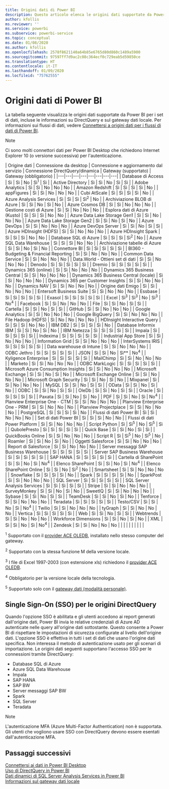 ```yaml
---
title: Origini dati di Power BI
description: Questo articolo elenca le origini dati supportate da Power BI, incluse le informazioni su DirectQuery e sul gateway dati locale.
author: kfollis
ms.reviewer: ''
ms.service: powerbi
ms.subservice: powerbi-service
ms.topic: conceptual
ms.date: 01/08/2020
ms.author: kfollis
ms.openlocfilehash: 2578f8621140a64b85e6765d80d860c1489a5900
ms.sourcegitcommit: 97597ff7d9ac2c08c364ecf0c729eab5d59850ce
ms.translationtype: HT
ms.contentlocale: it-IT
ms.lasthandoff: 01/09/2020
ms.locfileid: "75762555"
---
```

# <a name="power-bi-data-sources"></a>Origini dati di Power BI

La tabella seguente visualizza le origini dati supportate da Power BI per i set di dati, incluse le informazioni su DirectQuery e sul gateway dati locale. Per informazioni sui flussi di dati, vedere [Connettersi a origini dati per i flussi di dati di Power BI](service-dataflows-data-sources.md).

> [!NOTE]
> Ci sono molti connettori dati per Power BI Desktop che richiedono Internet Explorer 10 (o versione successiva) per l'autenticazione. 


| Origine dati | Connessione da desktop | Connessione e aggiornamento dal servizio | Connessione DirectQuery/dinamica | Gateway (supportato) | Gateway (obbligatorio) |
|---|---|---|---|---|---|---|---|
| Database di Access | Sì | Sì | No | Sì<sup>1</sup> | Sì |
| Active Directory | Sì | Sì | No | Sì | Sì |
| Adobe Analytics | Sì | Sì | No | No | No |
| Amazon Redshift | Sì | Sì | Sì | Sì | No |
| appFigures | Sì | Sì | No | No | No |
| Cubi AtScale | Sì | Sì | Sì | Sì | No |
| Azure Analysis Services | Sì | Sì | Sì | Sì<sup>2</sup> | No |
| Archiviazione BLOB di Azure | Sì | Sì | No | Sì | No |
| Azure Cosmos DB | Sì | Sì | No | No | No |
| Gestione costi di Azure | Sì | Sì | No | No | No |
| Esplora dati di Azure (Kusto) | Sì | Sì | Sì | No | No |
| Azure Data Lake Storage Gen1 | Sì | Sì | No | No | No |
| Azure Data Lake Storage Gen2 | Sì | Sì | No | Sì | No |
| Azure DevOps | Sì | Sì | No | No | No |
| Azure DevOps Server | Sì | Sì | No | Sì | Sì |
| Azure HDInsight (HDFS) | Sì | Sì | No | No | No |
| Azure HDInsight Spark | Sì | Sì | Sì | No | No |
| Database SQL di Azure | Sì | Sì | Sì | Sì<sup>2</sup> | No |
| Azure SQL Data Warehouse | Sì | Sì | Sì | No | No |
| Archiviazione tabelle di Azure | Sì | Sì | No | Sì | No |
| Connettore BI | Sì | Sì | Sì | Sì | Sì |
| BI360 - Budgeting & Financial Reporting | Sì | Sì | No | No | No |
| Common Data Service | Sì | Sì | No | No | No |
| Data.World - Ottieni set di dati | Sì | Sì | No | No | No |
| Denodo | Sì | Sì | Sì | Sì | Sì |
| Dremio | Sì | Sì | Sì | Sì | Sì |
| Dynamics 365 (online) | Sì | Sì | No | No | No |
| Dynamics 365 Business Central | Sì | Sì | No | No | No |
| Dynamics 365 Business Central (locale) | Sì | Sì | No | No | No |
| Dynamics 365 per Customer Insights | Sì | Sì | No | No | No |
| Dynamics NAV | Sì | Sì | No | No | No |
| Origine dati Emigo | Sì | Sì | No | No | No |
| Entersoft Business Suite | Sì | Sì | No | No | No |
| Essbase | Sì | Sì | Sì | Sì | Sì |
| Exasol | Sì | Sì | Sì | Sì | Sì |
| Excel | Sì<sup>3</sup> | Sì<sup>3</sup> | No | Sì<sup>3</sup> | No<sup>4</sup> |
| Facebook | Sì | Sì | No | No | No |
| File | Sì | Sì | No | Sì | Sì |
| Cartella | Sì | Sì | No | Sì | Sì |
| GitHub | Sì | Sì | No | No | No |
| Google Analytics | Sì | Sì | No | No | No |
| Google BigQuery | Sì | Sì | No | No | No |
| File Hadoop (HDFS) | Sì | No | No | No | No |
| HDInsight Interactive Query | Sì | Sì | Sì | No | No |
| IBM DB2 | Sì | Sì | Sì | Sì | No |
| Database Informix IBM | Sì | Sì | No | Sì | No |
| IBM Netezza | Sì | Sì | Sì | Sì | Sì |
| Impala | Sì | Sì | Sì | Sì | Sì |
| Indexima | Sì | Sì | Sì | Sì | Sì |
| Industrial App Store | Sì | Sì | No | No | No |
| Information Grid | Sì | Sì | No | No | No |
| InterSystems IRIS | Sì | Sì | Sì | Sì | Sì |
| Data warehouse di Intune | Sì | Sì | No | No | No |
| ODBC Jethro | Sì | Sì | Sì | Sì | Sì |
| JSON | Sì | Sì | No | Sì** | No<sup>4</sup> |
| Kyligence Enterprise | Sì | Sì | Sì | Sì | Sì |
| MailChimp | Sì | Sì | No | No | No |
| Marketo | Sì | Sì | No | No | No |
| ODBC MarkLogic | Sì | Sì | Sì | Sì | Sì |
| Microsoft Azure Consumption Insights | Sì | Sì | No | No | No |
| Microsoft Exchange | Sì | Sì | No | Sì | No |
| Microsoft Exchange Online | Sì | Sì | No | No | No |
| Microsoft Graph Security | Sì | Sì | No | Sì | No |
| Mixpanel | Sì | Sì | No | No | No |
| MySQL | Sì | Sì | No | Sì | Sì |
| OData | Sì | Sì | No | Sì | No |
| ODBC | Sì | Sì | No | Sì | Sì |
| OleDb | Sì | Sì | No | Sì | Sì |
| Oracle | Sì | Sì | Sì | Sì | Sì |
| Paxata | Sì | Sì | No | Sì | No |
| PDF | Sì | Sì | No | Sì | No<sup>4</sup> |
| Planview Enterprise One - CTM | Sì | Sì | No | No | No |
| Planview Enterprise One - PRM | Sì | Sì | No | No | No |
| Planview Projectplace | Sì | Sì | No | No | No |
| PostgreSQL | Sì | Sì | Sì | Sì | No |
| Flussi di dati Power BI | Sì | Sì | No | No | No |
| Set di dati Power BI | Sì | Sì | Sì | No | No |
| Flussi di dati Power Platform | Sì | Sì | No | No | No |
| Script Python | Sì | Sì<sup>5</sup> | No | Sì<sup>5</sup> | Sì |
| QubolePresto | Sì | Sì | Sì | Sì | Sì |
| Quick Base | Sì | Sì | No | Sì | Sì |
| QuickBooks Online | Sì | Sì | No | No | No |
| Script R | Sì | Sì<sup>5</sup> | No | Sì<sup>5</sup> | No |
| Roamler | Sì | Sì | No | Sì | No |
| Oggetti Salesforce | Sì | Sì | No | No | No |
| Report di Salesforce | Sì | Sì | No | No | No |
| Server messaggi SAP Business Warehouse | Sì | Sì | Sì | Sì | Sì |
| Server SAP Business Warehouse | Sì | Sì | Sì | Sì | Sì |
| SAP HANA | Sì | Sì | Sì | Sì | Sì |
| Cartella di SharePoint | Sì | Sì | No | Sì | No<sup>4</sup> |
| Elenco SharePoint | Sì | Sì | No | Sì | No<sup>4</sup> |
| Elenco SharePoint Online | Sì | Sì | No | Sì<sup>2</sup> | No |
| Smartsheet | Sì | Sì | No | No | No |
| Snowflake | Sì | Sì | Sì | Sì | No |
| Spark | Sì | Sì | Sì | Sì | No |
| SparkPost | Sì | Sì | No | No | No |
| SQL Server | Sì | Sì | Sì | Sì | Sì |
| SQL Server Analysis Services | Sì | Sì | Sì | Sì | Sì |
| Stripe | Sì | Sì | No | No | No |
| SurveyMonkey | Sì | Sì | No | Sì | No |
| SweetIQ | Sì | Sì | No | No | No |
| Sybase | Sì | Sì | No | Sì | Sì |
| TeamDesk | Sì | Sì | No | Sì | No |
| Tenforce | Sì | Sì | No | No | No |
| Teradata | Sì | Sì | Sì | Sì | Sì |
| Testo/CSV | Sì | Sì | No | Sì | No<sup>4</sup> |
| Twilio | Sì | Sì | No | No | No |
| tyGraph | Sì | Sì | No | No | No |
| Vertica | Sì | Sì | Sì | Sì | Sì |
| Web | Sì | Sì | No | Sì | Sì |
| Webtrends | Sì | Sì | No | No | No |
| Workforce Dimensions | Sì | Sì | No | Sì | No |
| XML | Sì | Sì | No | Sì | No<sup>4</sup> |
| Zendesk | Sì | Sì | No | No | No |
| | | | | | | | |

<sup>1</sup> Supportato con il [provider ACE OLEDB](https://www.microsoft.com/download/details.aspx?id=54920), installato nello stesso computer del gateway.

<sup>2</sup> Supportato con la stessa funzione M della versione locale.

<sup>3</sup> I file di Excel 1997-2003 (con estensione xls) richiedono il [provider ACE OLEDB](https://www.microsoft.com/download/details.aspx?id=54920).

<sup>4</sup> Obbligatorio per la versione locale della tecnologia.

<sup>5</sup> Supportato solo con il [gateway dati (modalità personale)](service-gateway-personal-mode.md).

## <a name="single-sign-on-sso-for-directquery-sources"></a>Single Sign-On (SSO) per le origini DirectQuery

Quando l'opzione SSO è abilitata e gli utenti accedono ai report generati dall'origine dati, Power BI invia le relative credenziali di Azure AD autenticate nelle query all'origine dati sottostante. Questo consente a Power BI di rispettare le impostazioni di sicurezza configurate al livello dell'origine dati.
L'opzione SSO è effettiva in tutti i set di dati che usano l'origine dati specifica. Non interessa il metodo di autenticazione usato per gli scenari di importazione. Le origini dati seguenti supportano l'accesso SSO per le connessioni tramite DirectQuery:

- Database SQL di Azure
- Azure SQL Data Warehouse
- Impala
- SAP HANA
- SAP BW
- Server messaggi SAP BW
- Spark
- SQL Server
- Teradata

> [!Note]
> L'autenticazione MFA (Azure Multi-Factor Authentication) non è supportata. Gli utenti che vogliono usare SSO con DirectQuery devono essere esentati dall'autenticazione MFA.

## <a name="next-steps"></a>Passaggi successivi

[Connettersi ai dati in Power BI Desktop](desktop-quickstart-connect-to-data.md)  
[Uso di DirectQuery in Power BI](desktop-directquery-about.md)  
[Dati dinamici di SQL Server Analysis Services in Power BI](sql-server-analysis-services-tabular-data.md)  
[Informazioni sul gateway dati locale](service-gateway-onprem.md)  
